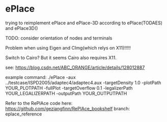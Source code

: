# ePlace
trying to reimplement ePlace and ePlace-3D according to ePlace(TODAES) and ePlace3D()

TODO: consider orientation of nodes and terminals

Problem when using Eigen and CImg(which relys on X11)!!!!!


Switch to Cairo? But it seems Cairo also requires X11.

see: https://blog.csdn.net/ABC_ORANGE/article/details/128012887

example command: ./ePlace -aux ../testcase/ISPD2005/adaptec4/adaptec4.aux -targetDensity 1.0 -plotPath YOUR_PLOTPATH -fullPlot -targetOverflow 0.1 -legalizerPath YOUR_LEGALIZERPATH -outputPath YOUR_OUTPUTPATH

Refer to the RePlAce code here:
https://github.com/geziangfinn/RePlAce_bookshelf branch: eplace_reference